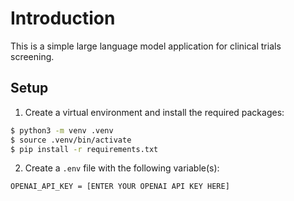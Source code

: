 # Introduction

This is a simple large language model application for clinical trials screening. 

## Setup

1. Create a virtual environment and install the required packages:

```bash
$ python3 -m venv .venv
$ source .venv/bin/activate
$ pip install -r requirements.txt
```

2. Create a `.env` file with the following variable(s):

```bash
OPENAI_API_KEY = [ENTER YOUR OPENAI API KEY HERE]
```
